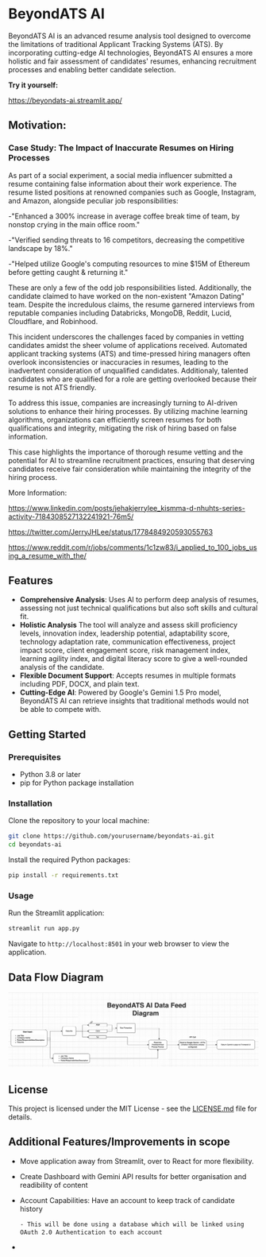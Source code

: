 
# BeyondATS AI

BeyondATS AI is an advanced resume analysis tool designed to overcome the limitations of traditional Applicant Tracking Systems (ATS). By incorporating cutting-edge AI technologies, BeyondATS AI ensures a more holistic and fair assessment of candidates' resumes, enhancing recruitment processes and enabling better candidate selection.

**Try it yourself:**

https://beyondats-ai.streamlit.app/

## Motivation: 
### Case Study: The Impact of Inaccurate Resumes on Hiring Processes

As part of a social experiment, a social media influencer submitted a resume containing false information about their work experience. The resume listed positions at renowned companies such as Google, Instagram, and Amazon, alongside peculiar job responsibilities:

-"Enhanced a 300% increase in average coffee break time of team, by nonstop crying in the main office room."

-"Verified sending threats to 16 competitors, decreasing the competitive landscape by 18%."

-"Helped utilize Google's computing resources to mine $15M of Ethereum before getting caught & returning it."

These are only a few of the odd job responsibilities listed. Additionally, the candidate claimed to have worked on the non-existent "Amazon Dating" team. Despite the incredulous claims, the resume garnered interviews from reputable companies including Databricks, MongoDB, Reddit, Lucid, Cloudflare, and Robinhood.

This incident underscores the challenges faced by companies in vetting candidates amidst the sheer volume of applications received. Automated applicant tracking systems (ATS) and time-pressed hiring managers often overlook inconsistencies or inaccuracies in resumes, leading to the inadvertent consideration of unqualified candidates. Additionaly, talented candidates who are qualified for a role are getting overlooked because their resume is not ATS friendly. 

To address this issue, companies are increasingly turning to AI-driven solutions to enhance their hiring processes. By utilizing machine learning algorithms, organizations can efficiently screen resumes for both qualifications and integrity, mitigating the risk of hiring based on false information.

This case highlights the importance of thorough resume vetting and the potential for AI to streamline recruitment practices, ensuring that deserving candidates receive fair consideration while maintaining the integrity of the hiring process.

More Information:

https://www.linkedin.com/posts/jehakjerrylee_kismma-d-nhuhts-series-activity-7184308527132241921-76m5/

https://twitter.com/JerryJHLee/status/1778484920593055763

https://www.reddit.com/r/jobs/comments/1c1zw83/i_applied_to_100_jobs_using_a_resume_with_the/

## Features

- **Comprehensive Analysis**: Uses AI to perform deep analysis of resumes, assessing not just technical qualifications but also soft skills and cultural fit.
- **Holistic Analysis** The tool will analyze and assess skill proficiency levels, innovation index, leadership potential, adaptability score, technology adaptation rate, communication effectiveness, project impact score, client engagement score, risk management index, learning agility index, and digital literacy score to give a well-rounded analysis of the candidate. 
- **Flexible Document Support**: Accepts resumes in multiple formats including PDF, DOCX, and plain text.
- **Cutting-Edge AI**: Powered by Google's Gemini 1.5 Pro model, BeyondATS AI can retrieve insights that traditional methods would not be able to compete with.


## Getting Started

### Prerequisites

- Python 3.8 or later
- pip for Python package installation

### Installation

Clone the repository to your local machine:

```bash
git clone https://github.com/yourusername/beyondats-ai.git
cd beyondats-ai
```

Install the required Python packages:

```bash
pip install -r requirements.txt
```

### Usage

Run the Streamlit application:

```bash
streamlit run app.py
```

Navigate to `http://localhost:8501` in your web browser to view the application.

## Data Flow Diagram

![Data Flow Diagram](image/datafeed.png)
<!-- Replace 'path/to/your/image.png' with the actual path to your data flow diagram image -->

## License

This project is licensed under the MIT License - see the [LICENSE.md](LICENSE.md) file for details.

## Additional Features/Improvements in scope

- Move application away from Streamlit, over to React for more flexibility.

- Create Dashboard with Gemini API results for better organisation and readibility of content

- Account Capabilities: Have an account to keep track of candidate history

      - This will be done using a database which will be linked using OAuth 2.0 Authentication to each account



- 
